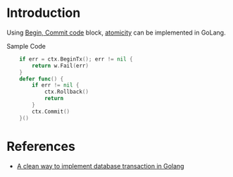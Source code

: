 # Introduction

Using [Begin, Commit code](https://dev.to/techschoolguru/a-clean-way-to-implement-database-transaction-in-golang-2ba) block, [atomicity](../../1_HLDDesignComponents/0_SystemGlossaries/Atomicity.md) can be implemented in GoLang.

Sample Code

````go
	if err = ctx.BeginTx(); err != nil {
		return w.Fail(err)
	}
	defer func() {
		if err != nil {
			ctx.Rollback()
			return
		}
		ctx.Commit()
	}()
````

# References
- [A clean way to implement database transaction in Golang](https://dev.to/techschoolguru/a-clean-way-to-implement-database-transaction-in-golang-2ba)